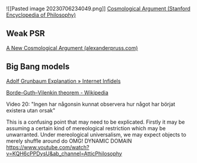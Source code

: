 ![[Pasted image 20230706234049.png]]
[Cosmological Argument (Stanford Encyclopedia of Philosophy)](https://plato.stanford.edu/entries/cosmological-argument/#ArguStroPrinSuffReas)


## Weak PSR

[A New Cosmological Argument (alexanderpruss.com)](http://alexanderpruss.com/papers/NewCosmo.html)



## Big Bang models
[Adolf Grunbaum Explanation » Internet Infidels](https://infidels.org/library/modern/adolf-grunbaum-explanation/)



[Borde–Guth–Vilenkin theorem - Wikipedia](https://en.wikipedia.org/wiki/Borde%E2%80%93Guth%E2%80%93Vilenkin_theorem)





Video 20:
"Ingen har någonsin kunnat observera hur något har börjat existera utan orsak"

This is a confusing point that may need to be explicated. Firstly it may be assuming a certain kind of mereological restriction which may be unwarranted. Under mereological universalism, we may expect objects to merely shuffle around do OMG! DYNAMIC DOMAIN
https://www.youtube.com/watch?v=KQH6cPPDysU&ab_channel=AtticPhilosophy


